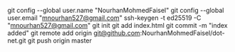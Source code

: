 git config --global user.name "NourhanMohmedFaisel"
git config --global user.email "mnourhan527@gmail.com"
ssh-keygen -t ed25519 -C "mnourhan527@gmail.com" 
git init
 git add index.html
 git commit -m "index added"
 git remote add origin git@github.com:NourhanMohmedFaisel/dot-net.git 
 git push origin master